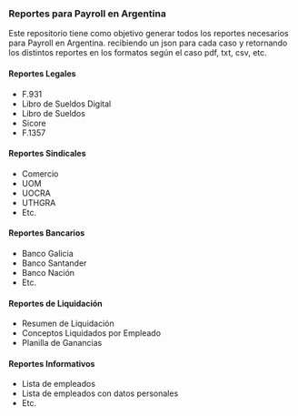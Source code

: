 ### Reportes para Payroll en Argentina

Este repositorio tiene como objetivo generar todos los reportes necesarios para Payroll en Argentina.
recibiendo un json para cada caso y retornando los distintos reportes en los formatos según el caso pdf, txt, csv, etc.

#### Reportes Legales

- F.931
- Libro de Sueldos Digital
- Libro de Sueldos
- Sicore
- F.1357


#### Reportes Sindicales

- Comercio
- UOM
- UOCRA
- UTHGRA
- Etc.


#### Reportes Bancarios

- Banco Galicia
- Banco Santander
- Banco Nación
- Etc.


#### Reportes de Liquidación

- Resumen de Liquidación
- Conceptos Liquidados por Empleado
- Planilla de Ganancias

#### Reportes Informativos

- Lista de empleados
- Lista de empleados con datos personales
- Etc.